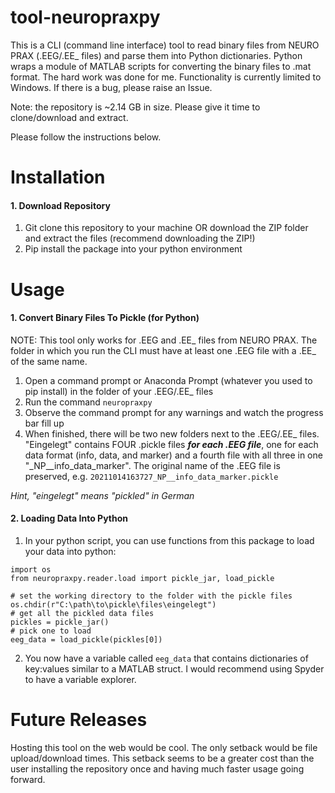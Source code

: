 # tool-neuropraxpy
This is a CLI (command line interface) tool to read binary files from NEURO PRAX (.EEG/.EE_ files) and parse them into Python dictionaries. Python wraps a module of MATLAB scripts for converting the binary files to .mat format. The hard work was done for me. Functionality is currently limited to Windows. If there is a bug, please raise an Issue.

Note: the repository is ~2.14 GB in size. Please give it time to clone/download and extract.

Please follow the instructions below.

# Installation

#### 1. Download Repository ####

1) Git clone this repository to your machine OR download the ZIP folder and extract the files (recommend downloading the ZIP!)
2) Pip install the package into your python environment

# Usage

#### 1. Convert Binary Files To Pickle (for Python) ####

NOTE: This tool only works for .EEG and .EE_ files from NEURO PRAX. The folder in which you run the CLI must have at least one .EEG file with a .EE_ of the same name.

1) Open a command prompt or Anaconda Prompt (whatever you used to pip install) in the folder of your .EEG/.EE_ files
2) Run the command `neuropraxpy`
3) Observe the command prompt for any warnings and watch the progress bar fill up
4) When finished, there will be two new folders next to the .EEG/.EE_ files. "Eingelegt" contains FOUR .pickle files ***for each .EEG file***, one for each data format (info, data, and marker) and a fourth file with all three in one "_NP__info_data_marker". The original name of the .EEG file is preserved, e.g. `20211014163727_NP__info_data_marker.pickle`

*Hint, "eingelegt" means "pickled" in German*

#### 2. Loading Data Into Python ####

1) In your python script, you can use functions from this package to load your data into python:
```
import os
from neuropraxpy.reader.load import pickle_jar, load_pickle

# set the working directory to the folder with the pickle files
os.chdir(r"C:\path\to\pickle\files\eingelegt")
# get all the pickled data files
pickles = pickle_jar()
# pick one to load
eeg_data = load_pickle(pickles[0])
```

2) You now have a variable called `eeg_data` that contains dictionaries of key:values similar to a MATLAB struct. I would recommend using Spyder to have a variable explorer.

# Future Releases
Hosting this tool on the web would be cool. The only setback would be file upload/download times. This setback seems to be a greater cost than the user installing the repository once and having much faster usage going forward.

